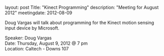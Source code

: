 layout: post
Title: "Kinect Programming"
description: "Meeting for August 2012"
meetingdate: 2012-08-09

Doug Vargas will talk about programming for the Kinect motion sensing input device by Microsoft.

Speaker: Doug Vargas <br/>
Date: Thursday, August 9, 2012 @ 7 pm <br/>
Location: Caltech - Downs 107
